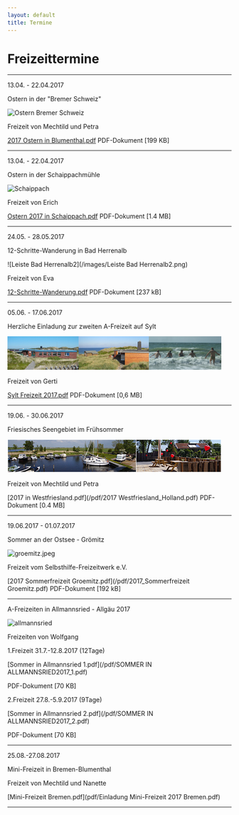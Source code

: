 ```yaml
---
layout: default
title: Termine
---
```

# Freizeittermine

------------------------------------------------------------------

13.04. - 22.04.2017

Ostern in der "Bremer Schweiz"

![Ostern Bremer Schweiz](/images/bremen.jpeg)

Freizeit von Mechtild und Petra

[2017 Ostern in Blumenthal.pdf](/pdf/2017OsterninBlumenthal.pdf)
PDF-Dokument [199 KB]

--------------------------------------------------------------------

13.04. - 22.04.2017

Ostern in der Schaippachmühle

![Schaippach](/images/schaippach.jpeg)

Freizeit von Erich

[Ostern 2017 in Schaippach.pdf](/pdf/Ostern_2017_in_Schaippach.pdf)
PDF-Dokument [1.4 MB]

-------------------------------------------------------------------

24.05. - 28.05.2017

12-Schritte-Wanderung in Bad Herrenalb

![Leiste Bad Herrenalb2](/images/Leiste Bad Herrenalb2.png)

Freizeit von Eva

[12-Schritte-Wanderung.pdf](/pdf/12-Schritte-Wanderung.pdf)
PDF-Dokument [237 kB]

-------------------------------------------------------------------

05.06. - 17.06.2017

Herzliche Einladung zur zweiten A-Freizeit auf Sylt  

![Sylt](/images/leiste-sylt-2.png)

Freizeit von Gerti

[Sylt Freizeit 2017.pdf](/pdf/Sylt_Freizeit_2017_Adresse_anonym.pdf)
PDF-Dokument [0,6 MB]

---------------------------------------------------------------------

19.06. - 30.06.2017

Friesisches Seengebiet im Frühsommer

![Leiste_Friesland](/images/Leiste_Friesland.jpg)

Freizeit von Mechtild und Petra

[2017 in Westfriesland.pdf](/pdf/2017 Westfriesland_Holland.pdf)
PDF-Dokument [0.4 MB]

---------------------------------------------------------------------

19.06.2017 - 01.07.2017

Sommer an der Ostsee - Grömitz

![groemitz.jpeg](/images/groemitz.jpeg)

Freizeit vom Selbsthilfe-Freizeitwerk e.V.

[2017 Sommerfreizeit Groemitz.pdf](/pdf/2017_Sommerfreizeit Groemitz.pdf)
PDF-Dokument [192 kB]

---------------------------------------------------------------------

A-Freizeiten in Allmannsried - Allgäu 2017

![allmannsried](/images/allmansried.jpeg)

Freizeiten von Wolfgang 

1.Freizeit 31.7.-12.8.2017 (12Tage)

[Sommer in Allmannsried 1.pdf](/pdf/SOMMER IN ALLMANNSRIED2017_1.pdf)

PDF-Dokument [70 KB]

2.Freizeit 27.8.-5.9.2017   (9Tage)

[Sommer in Allmannsried 2.pdf](/pdf/SOMMER IN ALLMANNSRIED2017_2.pdf)

PDF-Dokument [70 KB]

---------------------------------------------------------------------

25.08.-27.08.2017

Mini-Freizeit in Bremen-Blumenthal

Freizeit von Mechtild und Nanette

[Mini-Freizeit Bremen.pdf](pdf/Einladung Mini-Freizeit 2017 Bremen.pdf)

---------------------------------------------------------------------
